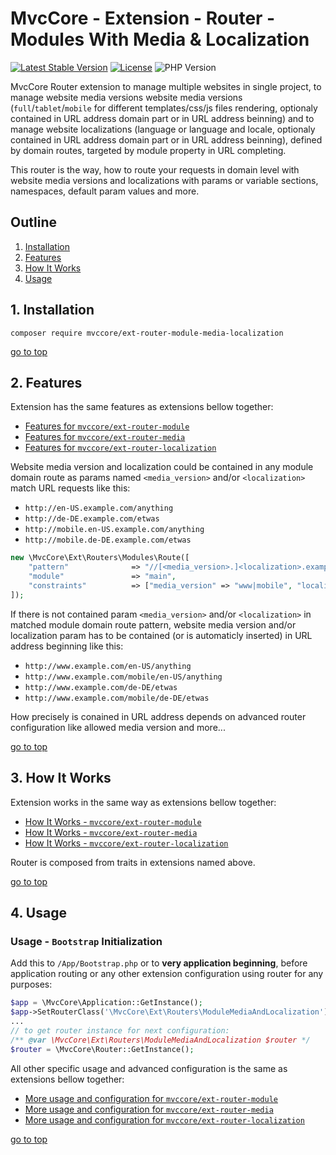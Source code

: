 # MvcCore - Extension - Router - Modules With Media & Localization

[![Latest Stable Version](https://img.shields.io/badge/Stable-v5.0.2-brightgreen.svg?style=plastic)](https://github.com/mvccore/ext-router-module-media-localization/releases)
[![License](https://img.shields.io/badge/License-BSD%203-brightgreen.svg?style=plastic)](https://mvccore.github.io/docs/mvccore/5.0.0/LICENSE.md)
![PHP Version](https://img.shields.io/badge/PHP->=5.4-brightgreen.svg?style=plastic)

MvcCore Router extension to manage multiple websites in single project, to manage website media versions website media versions (`full`/`tablet`/`mobile` for different templates/css/js files rendering, optionaly contained in URL address domain part or in URL address beinning) and to manage website localizations (language or language and locale, optionaly contained in URL address domain part or in URL address beinning), defined by domain routes, targeted by module property in URL completing.  

This router is the way, how to route your requests in domain level with website media versions and localizations with params or variable sections, namespaces, default param values and more.

## Outline  
1. [Installation](#user-content-1-installation)  
2. [Features](#user-content-2-features)  
3. [How It Works](#user-content-3-how-it-works)  
4. [Usage](#user-content-4-usage) 

## 1. Installation
```shell
composer require mvccore/ext-router-module-media-localization
```

[go to top](#user-content-outline)

## 2. Features
Extension has the same features as extensions bellow together:
- [Features for `mvccore/ext-router-module`](https://github.com/mvccore/ext-router-module#user-content-2-features)  
- [Features for `mvccore/ext-router-media`](https://github.com/mvccore/ext-router-media#user-content-2-features)  
- [Features for `mvccore/ext-router-localization`](https://github.com/mvccore/ext-router-localization#user-content-2-features)  

Website media version and localization could be contained in any module domain route as params named `<media_version>` and/or `<localization>` match URL requests like this:
- `http://en-US.example.com/anything`
- `http://de-DE.example.com/etwas`
- `http://mobile.en-US.example.com/anything`
- `http://mobile.de-DE.example.com/etwas`
```php
new \MvcCore\Ext\Routers\Modules\Route([
    "pattern"              => "//[<media_version>.]<localization>.example.com",
    "module"               => "main",
    "constraints"          => ["media_version" => "www|mobile", "localization" => "-a-zA-Z0-9"],
]);
```
If there is not contained param `<media_version>` and/or `<localization>` in matched module domain route pattern, website media version and/or localization param has to be contained (or is automaticly inserted) in URL address beginning like this:
- `http://www.example.com/en-US/anything`
- `http://www.example.com/mobile/en-US/anything`
- `http://www.example.com/de-DE/etwas`
- `http://www.example.com/mobile/de-DE/etwas`

How precisely is conained in URL address depends on advanced router configuration like allowed media version and more...

[go to top](#user-content-outline)

## 3. How It Works

Extension works in the same way as extensions bellow together:
- [How It Works - `mvccore/ext-router-module`](https://github.com/mvccore/ext-router-module#user-content-3-how-it-works)  
- [How It Works - `mvccore/ext-router-media`](https://github.com/mvccore/ext-router-media#user-content-3-how-it-works)  
- [How It Works - `mvccore/ext-router-localization`](https://github.com/mvccore/ext-router-localization#user-content-3-how-it-works)  

Router is composed from traits in extensions named above.

[go to top](#user-content-outline)

## 4. Usage

### Usage - `Bootstrap` Initialization

Add this to `/App/Bootstrap.php` or to **very application beginning**, 
before application routing or any other extension configuration
using router for any purposes:

```php
$app = \MvcCore\Application::GetInstance();
$app->SetRouterClass('\MvcCore\Ext\Routers\ModuleMediaAndLocalization');
...
// to get router instance for next configuration:
/** @var \MvcCore\Ext\Routers\ModuleMediaAndLocalization $router */
$router = \MvcCore\Router::GetInstance();
```

All other specific usage and advanced configuration is the same as extensions bellow together:
- [More usage and configuration for `mvccore/ext-router-module`](https://github.com/mvccore/ext-router-module#user-content-42-usage---targeting-custom-application-part)
- [More usage and configuration for `mvccore/ext-router-media`](https://github.com/mvccore/ext-router-media#user-content-42-usage---media-url-prefixes-and-allowed-media-versions)
- [More usage and configuration for `mvccore/ext-router-localization`](https://github.com/mvccore/ext-router-localization#user-content-3-how-it-works)  

[go to top](#user-content-outline)
